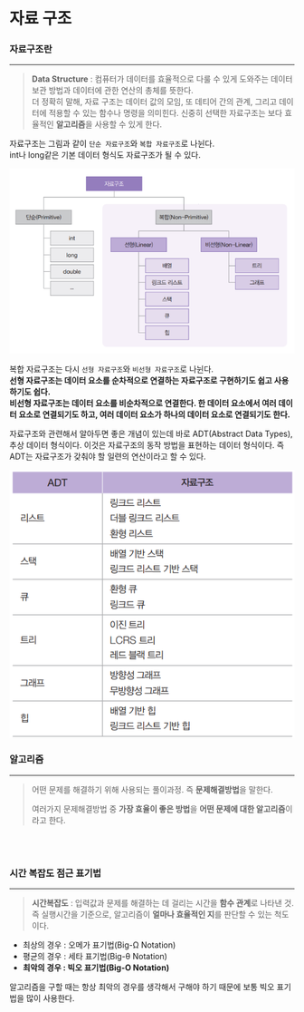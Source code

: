 # 자료 구조

### 자료구조란

---
> **Data Structure** : 컴퓨터가 데이터를 효율적으로 다룰 수 있게 도와주는
> 데이터 보관 방법과 데이터에 관한 연산의 총체를 뜻한다.<br>
> 더 정확히 말해, 자료 구조는 데이터 값의 모임, 또 데티어 간의 관계, 그리고
> 데이터에 적용할 수 있는 함수나 명령을 의미힌다. 신중히 선택한 자료구조는 보다 효율적인
> **알고리즘**을 사용할 수 있게 한다.

자료구조는 그림과 같이 ``단순 자료구조``와 ``복합 자료구조``로 나뉜다.<br>
int나 long같은 기본 데이터 형식도 자료구조가 될 수 있다.

![img.png](image/img.png)

복합 자료구조는 다시 ``선형 자료구조``와 ``비선형 자료구조``로 나뉜다.<br>
**선형 자료구조는 데이터 요소를 순차적으로 연결하는 자료구조로 구현하기도 쉽고 
사용하기도 쉽다.**<br>
**비선형 자료구조는 데이터 요소를 비순차적으로 연결한다. 한 데이터 요소에서 여러 데이터
요소로 연결되기도 하고, 여러 데이터 요소가 하나의 데이터 요소로 연결되기도 한다.**

자료구조와 관련해서 알아두면 좋은 개념이 있는데 바로 ADT(Abstract Data Types), 추상 데이터 형식이다.
이것은 자료구조의 동작 방법을 표현하는 데이터 형식이다. 즉 ADT는 자료구조가 갖춰야 할
일련의 연산이라고 할 수 있다.

![img_1.png](image/img_1.png)

### 알고리즘

---

> 어떤 문제를 해결하기 위해 사용되는 풀이과정. 즉 **문제해결방법**을 말한다.
>
> 여러가지 문제해결방법 중 **가장 효율이 좋은 방법**을 **어떤 문제에 대한 알고리즘**이라고 한다.

<br>
<br>

### 시간 복잡도 점근 표기법

---

> **시간복잡도** : 입력값과 문제를 해결하는 데 걸리는 시간을 **함수 관계**로 나타낸 것.
> 즉 실행시간을 기준으로, 알고리즘이 **얼마나 효율적인 지**를 판단할 수 있는 척도이다.

- 최상의 경우 : 오메가 표기법(Big-Ω Notation)
- 평균의 경우 : 세타 표기법(Big-θ Notation)
- **최악의 경우 : 빅오 표기법(Big-O Notation)**

알고리즘을 구할 때는 항상 최악의 경우를 생각해서 구해야 하기 때문에 보통 빅오 표기법을 많이 사용한다.



 